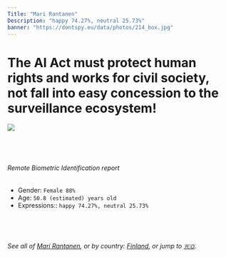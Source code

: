 ```yaml
---
Title: "Mari Rantanen"
Description: "happy 74.27%, neutral 25.73%"
banner: "https://dontspy.eu/data/photos/214_box.jpg"
---
```


# The AI Act must protect human rights and works for civil society, not fall into easy concession to the surveillance ecosystem!

<link rel="stylesheet" type="text/css" href="/css/blog.css" />

<div class="is-fake" hidden>

_This is a **fake picture**_, we collect these anyway [because the AI Act](why-deepfake) negotiation moves in a way that would create more mess in our lives! for a longer explanation, read [The Dual Threat: How Losing the Biometric Battle Fuels Deepfake Proliferation](/blog/the-dual-threat-how-losing-the-biometric-battle-fuels-deepfake-proliferation/)

</div>

<!-- <img src="https://dontspy.eu/data/photos/54_box.jpg" /> -->
<img src="https://dontspy.eu/data/photos/214_box.jpg" />

## <br>

###### Remote Biometric Identification report

* <span class="label">Gender:</span> `Female 88%`
* <span class="label">Age:</span> `50.8 (estimated) years old`
* <span class="label">Expressions::</span> `happy 74.27%, neutral 25.73%`

## <br>

###### See all of [Mari Rantanen](/policymaker#Mari%20Rantanen), or by country: [Finland](/country#Finland), or jump to [🇷🇴](/x/143).

## <br>